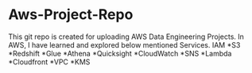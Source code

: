 # Aws-Project-Repo
This git repo is created for uploading AWS Data Engineering Projects.
In AWS, I have learned and explored below mentioned Services.
IAM
*S3
*Redshift
*Glue
*Athena
*Quicksight
*CloudWatch
*SNS
*Lambda
*Cloudfront
*VPC
*KMS

